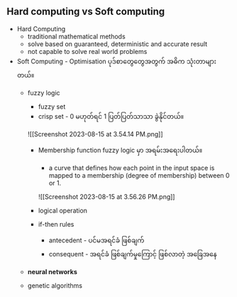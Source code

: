Hard computing vs Soft computing
---

- Hard Computing
	- traditional mathematical methods
	 - solve based on guaranteed, deterministic and  accurate result
	 - not capable to solve real world problems
- Soft Computing - Optimisation ပုဒ်စာတွေတွေအတွက် အဓိက သုံးတာများတယ်။  
	- fuzzy logic 
		- fuzzy set 
		- crisp set - 0 မဟုတ်ရင် 1   ပြတ်ပြတ်သာသာ ခွဲနိုင်တယ်။
	
		![[Screenshot 2023-08-15 at 3.54.14 PM.png]]
		- Membership function fuzzy logic မှာ အရမ်းအရေးပါတယ်။
			- a curve that defines how each point in the input space is mapped to a membership (degree of membership) between 0 or 1.
			
			![[Screenshot 2023-08-15 at 3.56.26 PM.png]]
		- logical operation
		- if-then rules
			- antecedent - ပင်မအရင်ခံ ဖြစ်ချက်
			- consequent  - အရင်ခံ ဖြစ်ချက်မှုကြောင့် ဖြစ်လာတဲ့ အခြေအနေ
	 - **neural networks**
	- genetic algorithms 